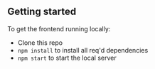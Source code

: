 ## Getting started

To get the frontend running locally:

- Clone this repo
- `npm install` to install all req'd dependencies
- `npm start` to start the local server
